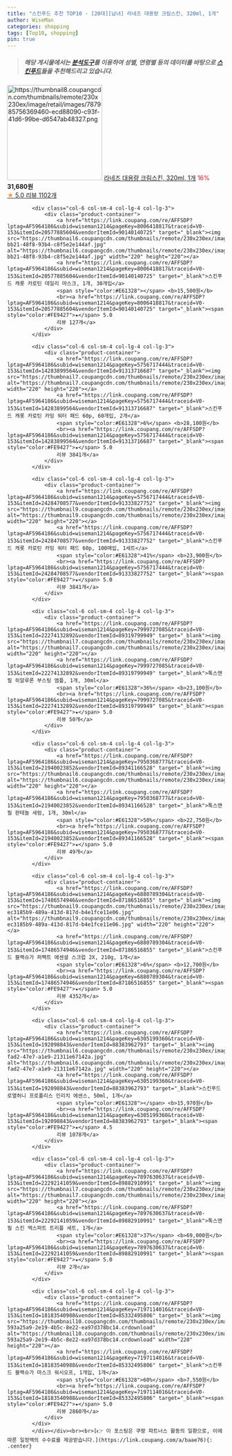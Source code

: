 ```yaml
---
title: "스킨푸드 추천 TOP10 - [20대][남녀] 라네즈 대용량 크림스킨, 320ml, 1개"
author: WiseMan
categories: shopping
tags: [Top10, shopping]
pin: true
---
```


> ##### 해당 게시물에서는 [**분석도구**](https://itemscout.io/)를 이용하여 **성별**, **연령별** 등의 데이터를 바탕으로 [**스킨푸드**](https://link.coupang.com/a/baae76)들을 추천해드리고 있습니다.
<div class="container"><div class="row">
            <div class="col-6 col-sm-4 col-lg-4 col-lg-3">
                <div class="product-container">
                    <a href="https://link.coupang.com/re/AFFSDP?lptag=AF5964186&subid=wiseman1214&pageKey=8397709341&traceid=V0-153&itemId=24273466131&vendorItemId=86752544083" target="_blank"><img src="https://thumbnail8.coupangcdn.com/thumbnails/remote/230x230ex/image/retail/images/787985756369460-ecd88090-c93f-41d6-99be-d6547ab48327.png" alt="https://thumbnail8.coupangcdn.com/thumbnails/remote/230x230ex/image/retail/images/787985756369460-ecd88090-c93f-41d6-99be-d6547ab48327.png" width="220" height="220"></a>
                    <a href="https://link.coupang.com/re/AFFSDP?lptag=AF5964186&subid=wiseman1214&pageKey=8397709341&traceid=V0-153&itemId=24273466131&vendorItemId=86752544083" target="_blank">라네즈 대용량 크림스킨, 320ml, 1개</a>
                    <span style="color:#E61328">16%</span> <b>31,680원</b>
                    <br><a href="https://link.coupang.com/re/AFFSDP?lptag=AF5964186&subid=wiseman1214&pageKey=8397709341&traceid=V0-153&itemId=24273466131&vendorItemId=86752544083" target="_blank"><span style="color:#FE9427">★</span> 5.0
                    리뷰 1102개</a>
                </div>
            </div>
            
            <div class="col-6 col-sm-4 col-lg-4 col-lg-3">
                <div class="product-container">
                    <a href="https://link.coupang.com/re/AFFSDP?lptag=AF5964186&subid=wiseman1214&pageKey=8006418817&traceid=V0-153&itemId=20577885604&vendorItemId=90140140725" target="_blank"><img src="https://thumbnail6.coupangcdn.com/thumbnails/remote/230x230ex/image/retail/images/2024/05/30/10/3/c2202eaa-bb21-48f8-93b4-c8f5e2e144af.jpg" alt="https://thumbnail6.coupangcdn.com/thumbnails/remote/230x230ex/image/retail/images/2024/05/30/10/3/c2202eaa-bb21-48f8-93b4-c8f5e2e144af.jpg" width="220" height="220"></a>
                    <a href="https://link.coupang.com/re/AFFSDP?lptag=AF5964186&subid=wiseman1214&pageKey=8006418817&traceid=V0-153&itemId=20577885604&vendorItemId=90140140725" target="_blank">스킨푸드 캐롯 카로틴 데일리 마스크, 1개, 30개입</a>
                    <span style="color:#E61328"></span> <b>15,500원</b>
                    <br><a href="https://link.coupang.com/re/AFFSDP?lptag=AF5964186&subid=wiseman1214&pageKey=8006418817&traceid=V0-153&itemId=20577885604&vendorItemId=90140140725" target="_blank"><span style="color:#FE9427">★</span> 5.0
                    리뷰 127개</a>
                </div>
            </div>
            
            <div class="col-6 col-sm-4 col-lg-4 col-lg-3">
                <div class="product-container">
                    <a href="https://link.coupang.com/re/AFFSDP?lptag=AF5964186&subid=wiseman1214&pageKey=5756717444&traceid=V0-153&itemId=14283899564&vendorItemId=91313716687" target="_blank"><img src="https://thumbnail7.coupangcdn.com/thumbnails/remote/230x230ex/image/vendor_inventory/275e/fff900cdad23e85bbd8439a9dec3dc98fe86c9cd8f22860ca056816a66b7.jpg" alt="https://thumbnail7.coupangcdn.com/thumbnails/remote/230x230ex/image/vendor_inventory/275e/fff900cdad23e85bbd8439a9dec3dc98fe86c9cd8f22860ca056816a66b7.jpg" width="220" height="220"></a>
                    <a href="https://link.coupang.com/re/AFFSDP?lptag=AF5964186&subid=wiseman1214&pageKey=5756717444&traceid=V0-153&itemId=14283899564&vendorItemId=91313716687" target="_blank">스킨푸드 캐롯 카로틴 카밍 워터 패드 60p, 60개입, 2개</a>
                    <span style="color:#E61328">6%</span> <b>28,100원</b>
                    <br><a href="https://link.coupang.com/re/AFFSDP?lptag=AF5964186&subid=wiseman1214&pageKey=5756717444&traceid=V0-153&itemId=14283899564&vendorItemId=91313716687" target="_blank"><span style="color:#FE9427">★</span> 5.0
                    리뷰 3841개</a>
                </div>
            </div>
            
            <div class="col-6 col-sm-4 col-lg-4 col-lg-3">
                <div class="product-container">
                    <a href="https://link.coupang.com/re/AFFSDP?lptag=AF5964186&subid=wiseman1214&pageKey=5756717444&traceid=V0-153&itemId=24284708577&vendorItemId=91333827752" target="_blank"><img src="https://thumbnail9.coupangcdn.com/thumbnails/remote/230x230ex/image/vendor_inventory/9d05/b16163b541f6de302aab5e4a1b3146f1955bbb11580310cd20498c2c003d.jpg" alt="https://thumbnail9.coupangcdn.com/thumbnails/remote/230x230ex/image/vendor_inventory/9d05/b16163b541f6de302aab5e4a1b3146f1955bbb11580310cd20498c2c003d.jpg" width="220" height="220"></a>
                    <a href="https://link.coupang.com/re/AFFSDP?lptag=AF5964186&subid=wiseman1214&pageKey=5756717444&traceid=V0-153&itemId=24284708577&vendorItemId=91333827752" target="_blank">스킨푸드 캐롯 카로틴 카밍 워터 패드 60p, 100매입, 1세트</a>
                    <span style="color:#E61328">41%</span> <b>23,900원</b>
                    <br><a href="https://link.coupang.com/re/AFFSDP?lptag=AF5964186&subid=wiseman1214&pageKey=5756717444&traceid=V0-153&itemId=24284708577&vendorItemId=91333827752" target="_blank"><span style="color:#FE9427">★</span> 5.0
                    리뷰 3841개</a>
                </div>
            </div>
            
            <div class="col-6 col-sm-4 col-lg-4 col-lg-3">
                <div class="product-container">
                    <a href="https://link.coupang.com/re/AFFSDP?lptag=AF5964186&subid=wiseman1214&pageKey=7999727085&traceid=V0-153&itemId=22274132892&vendorItemId=89319799949" target="_blank"><img src="https://thumbnail7.coupangcdn.com/thumbnails/remote/230x230ex/image/vendor_inventory/9ea0/a0c43d3327b7a30b25361a728bcca93ddb658f8bdb0dc980d38098842108.jpg" alt="https://thumbnail7.coupangcdn.com/thumbnails/remote/230x230ex/image/vendor_inventory/9ea0/a0c43d3327b7a30b25361a728bcca93ddb658f8bdb0dc980d38098842108.jpg" width="220" height="220"></a>
                    <a href="https://link.coupang.com/re/AFFSDP?lptag=AF5964186&subid=wiseman1214&pageKey=7999727085&traceid=V0-153&itemId=22274132892&vendorItemId=89319799949" target="_blank">톡스앤필 히알루론 부스팅 앰플, 1개, 30ml</a>
                    <span style="color:#E61328">36%</span> <b>23,100원</b>
                    <br><a href="https://link.coupang.com/re/AFFSDP?lptag=AF5964186&subid=wiseman1214&pageKey=7999727085&traceid=V0-153&itemId=22274132892&vendorItemId=89319799949" target="_blank"><span style="color:#FE9427">★</span> 5.0
                    리뷰 50개</a>
                </div>
            </div>
            
            <div class="col-6 col-sm-4 col-lg-4 col-lg-3">
                <div class="product-container">
                    <a href="https://link.coupang.com/re/AFFSDP?lptag=AF5964186&subid=wiseman1214&pageKey=7950368777&traceid=V0-153&itemId=21940023852&vendorItemId=89341166528" target="_blank"><img src="https://thumbnail6.coupangcdn.com/thumbnails/remote/230x230ex/image/vendor_inventory/f38b/af432399f5eba1bd34dbcb4610e7622fb54f05a312aca0165dff4a60c580.jpg" alt="https://thumbnail6.coupangcdn.com/thumbnails/remote/230x230ex/image/vendor_inventory/f38b/af432399f5eba1bd34dbcb4610e7622fb54f05a312aca0165dff4a60c580.jpg" width="220" height="220"></a>
                    <a href="https://link.coupang.com/re/AFFSDP?lptag=AF5964186&subid=wiseman1214&pageKey=7950368777&traceid=V0-153&itemId=21940023852&vendorItemId=89341166528" target="_blank">톡스앤필 판테놀 세럼, 1개, 30ml</a>
                    <span style="color:#E61328">50%</span> <b>22,750원</b>
                    <br><a href="https://link.coupang.com/re/AFFSDP?lptag=AF5964186&subid=wiseman1214&pageKey=7950368777&traceid=V0-153&itemId=21940023852&vendorItemId=89341166528" target="_blank"><span style="color:#FE9427">★</span> 5.0
                    리뷰 49개</a>
                </div>
            </div>
            
            <div class="col-6 col-sm-4 col-lg-4 col-lg-3">
                <div class="product-container">
                    <a href="https://link.coupang.com/re/AFFSDP?lptag=AF5964186&subid=wiseman1214&pageKey=6880789304&traceid=V0-153&itemId=17486574946&vendorItemId=87186516855" target="_blank"><img src="https://thumbnail9.coupangcdn.com/thumbnails/remote/230x230ex/image/retail/images/644851974912496-ec3185b9-489a-413d-817d-b4e1fce11e06.jpg" alt="https://thumbnail9.coupangcdn.com/thumbnails/remote/230x230ex/image/retail/images/644851974912496-ec3185b9-489a-413d-817d-b4e1fce11e06.jpg" width="220" height="220"></a>
                    <a href="https://link.coupang.com/re/AFFSDP?lptag=AF5964186&subid=wiseman1214&pageKey=6880789304&traceid=V0-153&itemId=17486574946&vendorItemId=87186516855" target="_blank">스킨푸드 블랙슈가 퍼펙트 에센셜 스크럽 2X, 210g, 1개</a>
                    <span style="color:#E61328">6%</span> <b>12,700원</b>
                    <br><a href="https://link.coupang.com/re/AFFSDP?lptag=AF5964186&subid=wiseman1214&pageKey=6880789304&traceid=V0-153&itemId=17486574946&vendorItemId=87186516855" target="_blank"><span style="color:#FE9427">★</span> 5.0
                    리뷰 4352개</a>
                </div>
            </div>
            
            <div class="col-6 col-sm-4 col-lg-4 col-lg-3">
                <div class="product-container">
                    <a href="https://link.coupang.com/re/AFFSDP?lptag=AF5964186&subid=wiseman1214&pageKey=6305199360&traceid=V0-153&itemId=192098843&vendorItemId=88383962793" target="_blank"><img src="https://thumbnail6.coupangcdn.com/thumbnails/remote/230x230ex/image/retail/images/2024/01/16/10/2/74462bd9-fad2-47e7-a1e9-21311e67142a.jpg" alt="https://thumbnail6.coupangcdn.com/thumbnails/remote/230x230ex/image/retail/images/2024/01/16/10/2/74462bd9-fad2-47e7-a1e9-21311e67142a.jpg" width="220" height="220"></a>
                    <a href="https://link.coupang.com/re/AFFSDP?lptag=AF5964186&subid=wiseman1214&pageKey=6305199360&traceid=V0-153&itemId=192098843&vendorItemId=88383962793" target="_blank">스킨푸드 로열허니 프로폴리스 인리치 에센스, 50ml, 1개</a>
                    <span style="color:#E61328"></span> <b>15,970원</b>
                    <br><a href="https://link.coupang.com/re/AFFSDP?lptag=AF5964186&subid=wiseman1214&pageKey=6305199360&traceid=V0-153&itemId=192098843&vendorItemId=88383962793" target="_blank"><span style="color:#FE9427">★</span> 4.5
                    리뷰 1078개</a>
                </div>
            </div>
            
            <div class="col-6 col-sm-4 col-lg-4 col-lg-3">
                <div class="product-container">
                    <a href="https://link.coupang.com/re/AFFSDP?lptag=AF5964186&subid=wiseman1214&pageKey=7897630637&traceid=V0-153&itemId=22292141059&vendorItemId=89882910991" target="_blank"><img src="https://thumbnail7.coupangcdn.com/thumbnails/remote/230x230ex/image/vendor_inventory/833e/9d1236a9aefb4f82955f88960fd740e72e1faf9cc2a6a273503cdee88433.png" alt="https://thumbnail7.coupangcdn.com/thumbnails/remote/230x230ex/image/vendor_inventory/833e/9d1236a9aefb4f82955f88960fd740e72e1faf9cc2a6a273503cdee88433.png" width="220" height="220"></a>
                    <a href="https://link.coupang.com/re/AFFSDP?lptag=AF5964186&subid=wiseman1214&pageKey=7897630637&traceid=V0-153&itemId=22292141059&vendorItemId=89882910991" target="_blank">톡스앤필 스킨 엑스퍼트 트리플 세트, 1개</a>
                    <span style="color:#E61328">37%</span> <b>69,000원</b>
                    <br><a href="https://link.coupang.com/re/AFFSDP?lptag=AF5964186&subid=wiseman1214&pageKey=7897630637&traceid=V0-153&itemId=22292141059&vendorItemId=89882910991" target="_blank"><span style="color:#FE9427">★</span> 5.0
                    리뷰 2개</a>
                </div>
            </div>
            
            <div class="col-6 col-sm-4 col-lg-4 col-lg-3">
                <div class="product-container">
                    <a href="https://link.coupang.com/re/AFFSDP?lptag=AF5964186&subid=wiseman1214&pageKey=7197114016&traceid=V0-153&itemId=18183540988&vendorItemId=85332495806" target="_blank"><img src="https://thumbnail10.coupangcdn.com/thumbnails/remote/230x230ex/image/retail/images/11954118291434-593a25a9-2e19-4b5c-8e22-ea97d378bc14.crdownload" alt="https://thumbnail10.coupangcdn.com/thumbnails/remote/230x230ex/image/retail/images/11954118291434-593a25a9-2e19-4b5c-8e22-ea97d378bc14.crdownload" width="220" height="220"></a>
                    <a href="https://link.coupang.com/re/AFFSDP?lptag=AF5964186&subid=wiseman1214&pageKey=7197114016&traceid=V0-153&itemId=18183540988&vendorItemId=85332495806" target="_blank">스킨푸드 블랙슈가 마스크 워시오프, 1개입, 1개</a>
                    <span style="color:#E61328">60%</span> <b>7,550원</b>
                    <br><a href="https://link.coupang.com/re/AFFSDP?lptag=AF5964186&subid=wiseman1214&pageKey=7197114016&traceid=V0-153&itemId=18183540988&vendorItemId=85332495806" target="_blank"><span style="color:#FE9427">★</span> 5.0
                    리뷰 2860개</a>
                </div>
            </div>
            </div></div><br><br>[👉 이 포스팅은 쿠팡 파트너스 활동의 일환으로, 이에 따른 일정액의 수수료를 제공받습니다.](https://link.coupang.com/a/baae76){: .center}